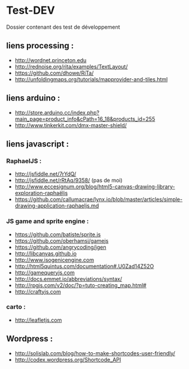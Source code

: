 Test-DEV
========

Dossier contenant des test de développement


## liens processing :
- http://wordnet.princeton.edu
- http://rednoise.org/rita/examples/TextLayout/
- https://github.com/dhowe/RiTa/
- http://unfoldingmaps.org/tutorials/mapprovider-and-tiles.html


## liens arduino :
- http://store.arduino.cc/index.php?main_page=product_info&cPath=16_18&products_id=255
- http://www.tinkerkit.com/dmx-master-shield/


## liens javascript :

### RaphaelJS :

- http://jsfiddle.net/7rYdQ/
- http://jsfiddle.net/rRtAq/9358/ (pas de moi)
- http://www.eccesignum.org/blog/html5-canvas-drawing-library-exploration-raphaëljs
- https://github.com/callumacrae/lynx.io/blob/master/articles/simple-drawing-application-raphaeljs.md

### JS game and sprite engine :

- https://github.com/batiste/sprite.js
- https://github.com/oberhamsi/gamejs
- https://github.com/angrycoding/jgen
- http://libcanvas.github.io
- http://www.isogenicengine.com
- http://html5quintus.com/documentation#.U0Zad14Z52O
- http://gamequeryjs.com
- http://docs.emmet.io/abbreviations/syntax/
- http://rpgjs.com/v2/doc/?p=tuto-creating_map.html#
- http://craftyjs.com

### carto :

- http://leafletjs.com

## Wordpress :
- http://solislab.com/blog/how-to-make-shortcodes-user-friendly/
- http://codex.wordpress.org/Shortcode_API
